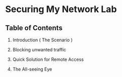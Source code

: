 # Securing My Network Lab
## Table of Contents
1. Introduction ( The Scenario )
  
2. Blocking unwanted traffic

3. Quick Solution for Remote Access

4. The All-seeing Eye

